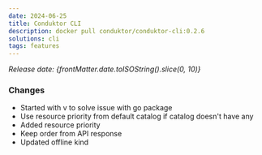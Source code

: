 ```yaml
---
date: 2024-06-25
title: Conduktor CLI
description: docker pull conduktor/conduktor-cli:0.2.6
solutions: cli
tags: features
---
```


*Release date: {frontMatter.date.toISOString().slice(0, 10)}*

### Changes
- Started with v to solve issue with go package
- Use resource priority from default catalog if catalog doesn't have any
- Added resource priority
- Keep order from API response
- Updated offline kind